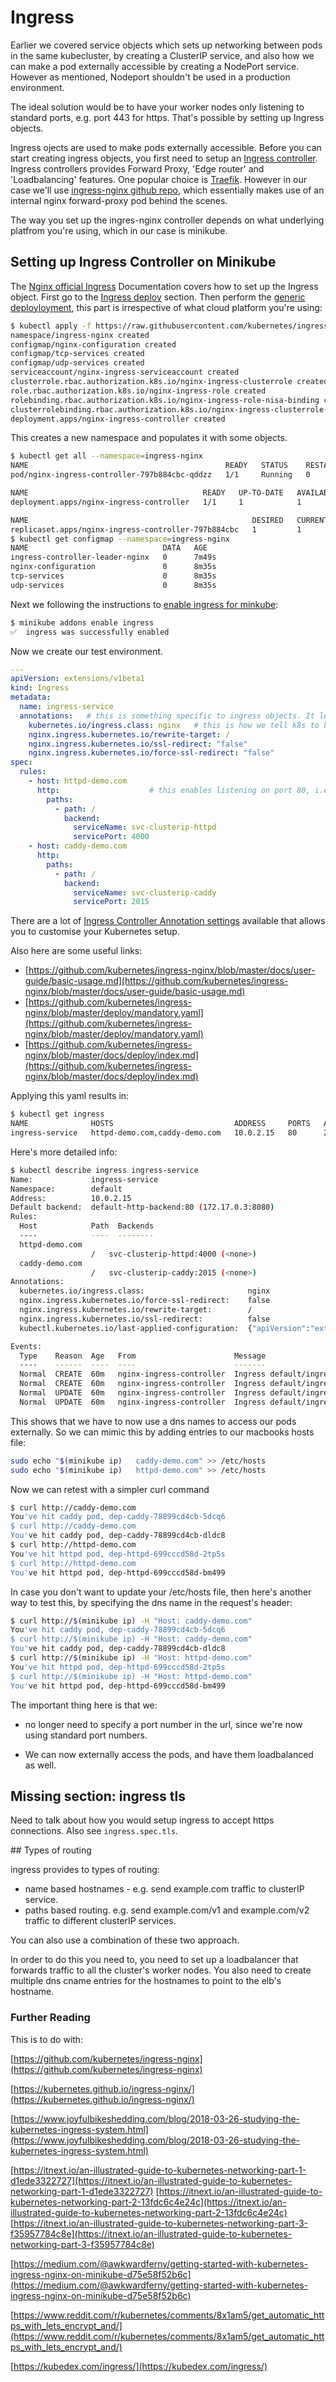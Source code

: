# Ingress

Earlier we covered service objects which sets up networking between pods in the same kubecluster, by creating a ClusterIP service, and also how we can make a pod externally accessible by creating a NodePort service. However as mentioned, Nodeport shouldn't be used in a production environment.

The ideal solution would be to have your worker nodes only listening to standard ports, e.g. port 443 for https. That's possible by setting up Ingress objects.

Ingress ojects are used to make pods externally accessible. Before you can start creating ingress objects, you first need to setup an [Ingress controller](https://kubernetes.io/docs/concepts/services-networking/ingress-controllers/). Ingress controllers provides Forward Proxy, 'Edge router' and 'Loadbalancing' features. One popular choice is [Traefik](https://github.com/containous/traefik). However in our case we'll use [ingress-nginx github repo](https://github.com/kubernetes/ingress-nginx), which essentially makes use of an internal nginx forward-proxy pod behind the scenes.

The way you set up the ingres-nginx controller depends on what underlying platfrom you're using, which in our case is minikube.

## Setting up Ingress Controller on Minikube

The [Nginx official Ingress](https://kubernetes.github.io/ingress-nginx/) Documentation covers how to set up the Ingress object. First go to the [Ingress deploy](https://kubernetes.github.io/ingress-nginx/deploy/) section. Then perform the [generic deployloyment](https://kubernetes.github.io/ingress-nginx/deploy/#prerequisite-generic-deployment-command), this part is irrespective of what cloud platform you're using:

```bash
$ kubectl apply -f https://raw.githubusercontent.com/kubernetes/ingress-nginx/master/deploy/mandatory.yaml
namespace/ingress-nginx created
configmap/nginx-configuration created
configmap/tcp-services created
configmap/udp-services created
serviceaccount/nginx-ingress-serviceaccount created
clusterrole.rbac.authorization.k8s.io/nginx-ingress-clusterrole created
role.rbac.authorization.k8s.io/nginx-ingress-role created
rolebinding.rbac.authorization.k8s.io/nginx-ingress-role-nisa-binding created
clusterrolebinding.rbac.authorization.k8s.io/nginx-ingress-clusterrole-nisa-binding created
deployment.apps/nginx-ingress-controller created
```

This creates a new namespace and populates it with some objects.

```bash
$ kubectl get all --namespace=ingress-nginx
NAME                                            READY   STATUS    RESTARTS   AGE
pod/nginx-ingress-controller-797b884cbc-qddzz   1/1     Running   0          8m7s

NAME                                       READY   UP-TO-DATE   AVAILABLE   AGE
deployment.apps/nginx-ingress-controller   1/1     1            1           8m7s

NAME                                                  DESIRED   CURRENT   READY   AGE
replicaset.apps/nginx-ingress-controller-797b884cbc   1         1         1       8m7s
$ kubectl get configmap --namespace=ingress-nginx
NAME                              DATA   AGE
ingress-controller-leader-nginx   0      7m49s
nginx-configuration               0      8m35s
tcp-services                      0      8m35s
udp-services                      0      8m35s
```

Next we following the instructions to [enable ingress for minkube](https://kubernetes.github.io/ingress-nginx/deploy/#minikube):

```bash
$ minikube addons enable ingress
✅  ingress was successfully enabled
```

Now we create our test environment.

```yaml
---
apiVersion: extensions/v1beta1
kind: Ingress
metadata:
  name: ingress-service
  annotations:   # this is something specific to ingress objects. It lets you customise your ingress setup.
    kubernetes.io/ingress.class: nginx   # this is how we tell k8s to build ingress controller using the nginx project.
    nginx.ingress.kubernetes.io/rewrite-target: /
    nginx.ingress.kubernetes.io/ssl-redirect: "false"
    nginx.ingress.kubernetes.io/force-ssl-redirect: "false"
spec:
  rules:
    - host: httpd-demo.com
      http:                    # this enables listening on port 80, i.e. http port
        paths:
          - path: /
            backend:
              serviceName: svc-clusterip-httpd
              servicePort: 4000
    - host: caddy-demo.com
      http:
        paths:
          - path: /
            backend:
              serviceName: svc-clusterip-caddy
              servicePort: 2015
```

There are a lot of [Ingress Controller Annotation settings](https://kubernetes.github.io/ingress-nginx/user-guide/nginx-configuration/annotations) available that allows you to customise your Kubernetes setup.

Also here are some useful links:

- [https://github.com/kubernetes/ingress-nginx/blob/master/docs/user-guide/basic-usage.md](https://github.com/kubernetes/ingress-nginx/blob/master/docs/user-guide/basic-usage.md)
- [https://github.com/kubernetes/ingress-nginx/blob/master/deploy/mandatory.yaml](https://github.com/kubernetes/ingress-nginx/blob/master/deploy/mandatory.yaml)
- [https://github.com/kubernetes/ingress-nginx/blob/master/docs/deploy/index.md](https://github.com/kubernetes/ingress-nginx/blob/master/docs/deploy/index.md)

Applying this yaml results in:

```bash
$ kubectl get ingress
NAME              HOSTS                           ADDRESS     PORTS   AGE
ingress-service   httpd-demo.com,caddy-demo.com   10.0.2.15   80      2m54s
```

Here's more detailed info:

```bash
$ kubectl describe ingress ingress-service
Name:             ingress-service
Namespace:        default
Address:          10.0.2.15
Default backend:  default-http-backend:80 (172.17.0.3:8080)
Rules:
  Host            Path  Backends
  ----            ----  --------
  httpd-demo.com
                  /   svc-clusterip-httpd:4000 (<none>)
  caddy-demo.com
                  /   svc-clusterip-caddy:2015 (<none>)
Annotations:
  kubernetes.io/ingress.class:                       nginx
  nginx.ingress.kubernetes.io/force-ssl-redirect:    false
  nginx.ingress.kubernetes.io/rewrite-target:        /
  nginx.ingress.kubernetes.io/ssl-redirect:          false
  kubectl.kubernetes.io/last-applied-configuration:  {"apiVersion":"extensions/v1beta1","kind":"Ingress","metadata":{"annotations":{"kubernetes.io/ingress.class":"nginx","nginx.ingress.kubernetes.io/force-ssl-redirect":"false","nginx.ingress.kubernetes.io/rewrite-target":"/","nginx.ingress.kubernetes.io/ssl-redirect":"false"},"name":"ingress-service","namespace":"default"},"spec":{"rules":[{"host":"httpd-demo.com","http":{"paths":[{"backend":{"serviceName":"svc-clusterip-httpd","servicePort":4000},"path":"/"}]}},{"host":"caddy-demo.com","http":{"paths":[{"backend":{"serviceName":"svc-clusterip-caddy","servicePort":2015},"path":"/"}]}}]}}

Events:
  Type    Reason  Age   From                      Message
  ----    ------  ----  ----                      -------
  Normal  CREATE  60m   nginx-ingress-controller  Ingress default/ingress-service
  Normal  CREATE  60m   nginx-ingress-controller  Ingress default/ingress-service
  Normal  UPDATE  60m   nginx-ingress-controller  Ingress default/ingress-service
  Normal  UPDATE  60m   nginx-ingress-controller  Ingress default/ingress-service
```

This shows that we have to now use a dns names to access our pods externally. So we can mimic this by adding entries to our macbooks hosts file:

```bash
sudo echo "$(minikube ip)   caddy-demo.com" >> /etc/hosts
sudo echo "$(minikube ip)   httpd-demo.com" >> /etc/hosts
```

Now we can retest with a simpler curl command

```bash
$ curl http://caddy-demo.com
You've hit caddy pod, dep-caddy-78899cd4cb-5dcq6
$ curl http://caddy-demo.com
You've hit caddy pod, dep-caddy-78899cd4cb-dldc8
$ curl http://httpd-demo.com
You've hit httpd pod, dep-httpd-699cccd58d-2tp5s
$ curl http://httpd-demo.com
You've hit httpd pod, dep-httpd-699cccd58d-bm499
```

In case you don't want to update your /etc/hosts file, then here's another way to test this, by specifying the dns name in the request's header:

```bash
$ curl http://$(minikube ip) -H "Host: caddy-demo.com"
You've hit caddy pod, dep-caddy-78899cd4cb-5dcq6
$ curl http://$(minikube ip) -H "Host: caddy-demo.com"
You've hit caddy pod, dep-caddy-78899cd4cb-dldc8
$ curl http://$(minikube ip) -H "Host: httpd-demo.com"
You've hit httpd pod, dep-httpd-699cccd58d-2tp5s
$ curl http://$(minikube ip) -H "Host: httpd-demo.com"
You've hit httpd pod, dep-httpd-699cccd58d-bm499
```

The important thing here is that we:

- no longer need to specify a port number in the url, since we're now using standard port numbers.

- We can now externally access the pods, and have them loadbalanced as well.

## Missing section: ingress tls

Need to talk about how you would setup ingress to accept https connections. Also see `ingress.spec.tls`.

## Types of routing

ingress provides to types of routing:

- name based hostnames - e.g. send example.com traffic to clusterIP service. 
- paths based routing.  e.g. send example.com/v1 and example.com/v2 traffic to different clusterIP services. 

You can also use a combination of these two approach. 

In order to do this you need to, you need to set up a loadbalancer that forwards traffic to all the cluster's worker nodes. You also need to create multiple dns cname entries for the hostnames to point to the elb's hostname. 


### Further Reading

This is to do with:

[https://github.com/kubernetes/ingress-nginx](https://github.com/kubernetes/ingress-nginx)

[https://kubernetes.github.io/ingress-nginx/](https://kubernetes.github.io/ingress-nginx/)

[https://www.joyfulbikeshedding.com/blog/2018-03-26-studying-the-kubernetes-ingress-system.html](https://www.joyfulbikeshedding.com/blog/2018-03-26-studying-the-kubernetes-ingress-system.html)

[https://itnext.io/an-illustrated-guide-to-kubernetes-networking-part-1-d1ede3322727](https://itnext.io/an-illustrated-guide-to-kubernetes-networking-part-1-d1ede3322727)
[https://itnext.io/an-illustrated-guide-to-kubernetes-networking-part-2-13fdc6c4e24c](https://itnext.io/an-illustrated-guide-to-kubernetes-networking-part-2-13fdc6c4e24c)
[https://itnext.io/an-illustrated-guide-to-kubernetes-networking-part-3-f35957784c8e](https://itnext.io/an-illustrated-guide-to-kubernetes-networking-part-3-f35957784c8e)

[https://medium.com/@awkwardferny/getting-started-with-kubernetes-ingress-nginx-on-minikube-d75e58f52b6c](https://medium.com/@awkwardferny/getting-started-with-kubernetes-ingress-nginx-on-minikube-d75e58f52b6c)

[https://www.reddit.com/r/kubernetes/comments/8x1am5/get_automatic_https_with_lets_encrypt_and/](https://www.reddit.com/r/kubernetes/comments/8x1am5/get_automatic_https_with_lets_encrypt_and/)

[https://kubedex.com/ingress/](https://kubedex.com/ingress/)
